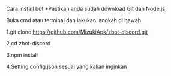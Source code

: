 Cara install bot
*Pastikan anda sudah download Git dan Node.js

Buka cmd atau terminal dan lakukan langkah di bawah

1.git clone https://github.com/MizukiApk/zbot-discord.git

2.cd zbot-discord

3.npm install

4.Setting config.json sesuai yang kalian inginkan
